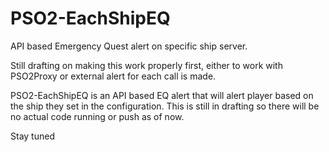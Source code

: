 # PSO2-EachShipEQ
API based Emergency Quest alert on specific ship server.

Still drafting on making this work properly first, either to work with PSO2Proxy or external alert for each call is made.

PSO2-EachShipEQ is an API based EQ alert that will alert player based on the ship they set in the configuration.
This is still in drafting so there will be no actual code running or push as of now.

Stay tuned
